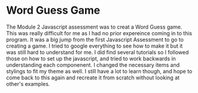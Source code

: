 # Word Guess Game

The Module 2 Javascript assessment was to creat a Word Guess game. This was really difficult for me as I had no prior expereince coming in to this program. It was a big jump from the first Javascript Assessment to go to creating a game. I tried to google everything to see how to make it but it was still hard to understand for me. I did find several tutorials so I followed those on how to set up the javascript, and tried to work backwards in understanding each componenent. I changed the necessary items and stylings to fit my theme as well. I still have a lot to learn though, and hope to come back to this again and recreate it from scratch without looking at other's examples.
